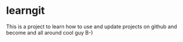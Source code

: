 # learngit
This is a project to learn how to use and update projects on github and become and all around cool guy B-)
